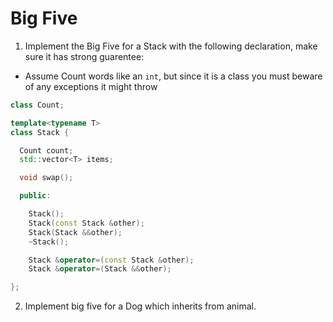 # Big Five

1. Implement the Big Five for a Stack with the following declaration, make sure it has strong guarentee:

* Assume Count words like an `int`, but since it is a class you must beware of any exceptions it might throw

```cpp
class Count;

template<typename T>
class Stack {

  Count count;
  std::vector<T> items;

  void swap();

  public:

    Stack();
    Stack(const Stack &other);
    Stack(Stack &&other);
    ~Stack();

    Stack &operator=(const Stack &other);
    Stack &operator=(Stack &&other);

};
```

2. Implement big five for a Dog which inherits from animal.
